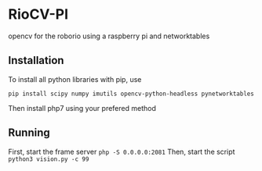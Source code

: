 # RioCV-PI
opencv for the roborio using a raspberry pi and networktables

## Installation
To install all python libraries with pip, use
```
pip install scipy numpy imutils opencv-python-headless pynetworktables
```
Then install php7 using your prefered method

## Running
First, start the frame server `php -S 0.0.0.0:2081` Then, start the script `python3 vision.py -c 99`
